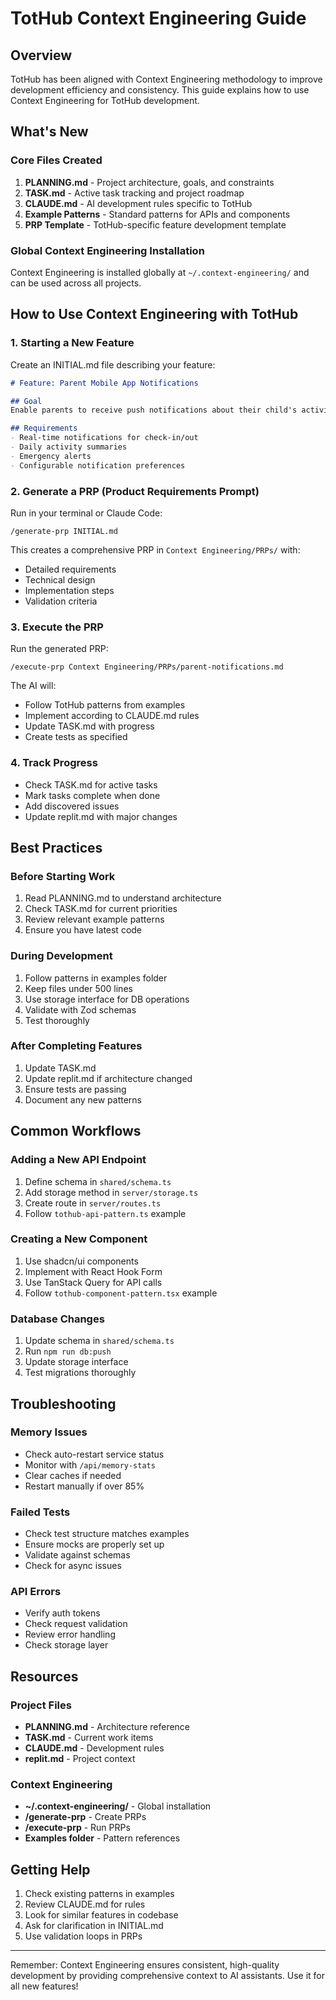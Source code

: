 # TotHub Context Engineering Guide

## Overview
TotHub has been aligned with Context Engineering methodology to improve development efficiency and consistency. This guide explains how to use Context Engineering for TotHub development.

## What's New

### Core Files Created
1. **PLANNING.md** - Project architecture, goals, and constraints
2. **TASK.md** - Active task tracking and project roadmap
3. **CLAUDE.md** - AI development rules specific to TotHub
4. **Example Patterns** - Standard patterns for APIs and components
5. **PRP Template** - TotHub-specific feature development template

### Global Context Engineering Installation
Context Engineering is installed globally at `~/.context-engineering/` and can be used across all projects.

## How to Use Context Engineering with TotHub

### 1. Starting a New Feature

Create an INITIAL.md file describing your feature:
```markdown
# Feature: Parent Mobile App Notifications

## Goal
Enable parents to receive push notifications about their child's activities

## Requirements
- Real-time notifications for check-in/out
- Daily activity summaries
- Emergency alerts
- Configurable notification preferences
```

### 2. Generate a PRP (Product Requirements Prompt)

Run in your terminal or Claude Code:
```
/generate-prp INITIAL.md
```

This creates a comprehensive PRP in `Context Engineering/PRPs/` with:
- Detailed requirements
- Technical design
- Implementation steps
- Validation criteria

### 3. Execute the PRP

Run the generated PRP:
```
/execute-prp Context Engineering/PRPs/parent-notifications.md
```

The AI will:
- Follow TotHub patterns from examples
- Implement according to CLAUDE.md rules
- Update TASK.md with progress
- Create tests as specified

### 4. Track Progress

- Check TASK.md for active tasks
- Mark tasks complete when done
- Add discovered issues
- Update replit.md with major changes

## Best Practices

### Before Starting Work
1. Read PLANNING.md to understand architecture
2. Check TASK.md for current priorities
3. Review relevant example patterns
4. Ensure you have latest code

### During Development
1. Follow patterns in examples folder
2. Keep files under 500 lines
3. Use storage interface for DB operations
4. Validate with Zod schemas
5. Test thoroughly

### After Completing Features
1. Update TASK.md
2. Update replit.md if architecture changed
3. Ensure tests are passing
4. Document any new patterns

## Common Workflows

### Adding a New API Endpoint
1. Define schema in `shared/schema.ts`
2. Add storage method in `server/storage.ts`
3. Create route in `server/routes.ts`
4. Follow `tothub-api-pattern.ts` example

### Creating a New Component
1. Use shadcn/ui components
2. Implement with React Hook Form
3. Use TanStack Query for API calls
4. Follow `tothub-component-pattern.tsx` example

### Database Changes
1. Update schema in `shared/schema.ts`
2. Run `npm run db:push`
3. Update storage interface
4. Test migrations thoroughly

## Troubleshooting

### Memory Issues
- Check auto-restart service status
- Monitor with `/api/memory-stats`
- Clear caches if needed
- Restart manually if over 85%

### Failed Tests
- Check test structure matches examples
- Ensure mocks are properly set up
- Validate against schemas
- Check for async issues

### API Errors
- Verify auth tokens
- Check request validation
- Review error handling
- Check storage layer

## Resources

### Project Files
- **PLANNING.md** - Architecture reference
- **TASK.md** - Current work items
- **CLAUDE.md** - Development rules
- **replit.md** - Project context

### Context Engineering
- **~/.context-engineering/** - Global installation
- **/generate-prp** - Create PRPs
- **/execute-prp** - Run PRPs
- **Examples folder** - Pattern references

## Getting Help

1. Check existing patterns in examples
2. Review CLAUDE.md for rules
3. Look for similar features in codebase
4. Ask for clarification in INITIAL.md
5. Use validation loops in PRPs

---

Remember: Context Engineering ensures consistent, high-quality development by providing comprehensive context to AI assistants. Use it for all new features!